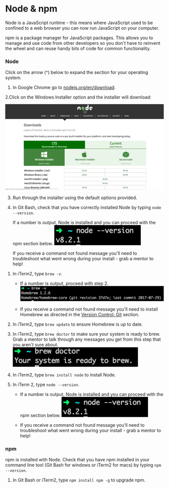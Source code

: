 # Node & npm

Node is a JavaScript runtime - this means where JavaScript used to be confined to a web browser you can now run JavaScript on your computer.

npm is a package manager for JavaScript packages.  This allows you to manage and use code from other developers so you don't have to reinvent the wheel and can reuse handy bits of code for common functionality.

### Node
Click on the arrow (^) below to expand the section for your operating system.

<!--sec data-title="Windows" data-id="section0" data-show=true data-collapse=true ces-->
1. In Google Chrome go to [nodejs.org/en/download](https://nodejs.org/en/download/).

2.Click on the Windows Installer option and the installer will download: 

   ![](/assets/node-install.png)

3. Run through the installer using the default options provided.

4. In Git Bash, check that you have correctly installed Node by typing `node --version`. 

    If a number is output, Node is installed and you can proceed with the npm section below.
    ![](/assets/node-version.png)

    If you receive a command not found message you'll need to troubleshoot what went wrong during your install - grab a mentor to help!  
<!--endsec-->

<!--sec data-title="Mac" data-id="section1" data-show=true data-collapse=true ces-->
1. In iTerm2, type `brew -v`. 

    * If a number is output, proceed with step 2.
        ![](/assets/brew-version.png)

    * If you receive a command not found message you'll need to install Homebrew as directed in the [Version Control: Git](/version-control---git.md) section. 

2. In iTerm2, type `brew update` to ensure Homebrew is up to date.

3. In iTerm2, type `brew doctor` to make sure your system is ready to brew. Grab a mentor to talk through any messages you get from this step that you aren't sure about. 
    ![](/assets/brew-doctor.png)
    
4. In iTerm2, type `brew install node` to install Node.

5. In iTerm 2, type `node --version`. 

    * If a number is output, Node is installed and you can proceed with the npm section below.
    ![](/assets/node-version.png)

    * If you receive a command not found message you'll need to troubleshoot what went wrong during your install - grab a mentor to help!  
<!--endsec-->

### npm

npm is installed with Node.  Check that you have npm installed in your command line tool \(Git Bash for windows or iTerm2 for macs\) by typing `npm --version`. 

1. In Git Bash or iTerm2, type `npm install npm -g` to upgrade npm.

